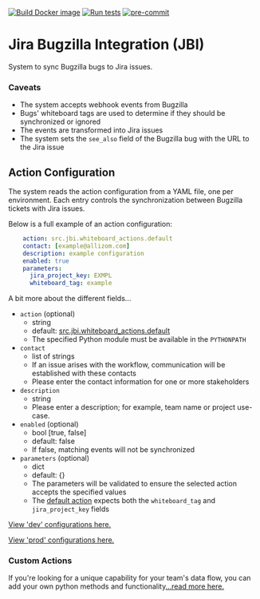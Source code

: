 [![Build Docker image](https://github.com/mozilla/jira-bugzilla-integration/actions/workflows/build-image.yaml/badge.svg)](https://github.com/mozilla/jira-bugzilla-integration/actions/workflows/build-image.yaml)
[![Run tests](https://github.com/mozilla/jira-bugzilla-integration/actions/workflows/test-build.yaml/badge.svg)](https://github.com/mozilla/jira-bugzilla-integration/actions/workflows/test-build.yaml)
[![pre-commit](https://img.shields.io/badge/pre--commit-enabled-brightgreen?logo=pre-commit&logoColor=white)](https://github.com/pre-commit/pre-commit)

# Jira Bugzilla Integration (JBI)
System to sync Bugzilla bugs to Jira issues.

### Caveats
- The system accepts webhook events from Bugzilla
- Bugs' whiteboard tags are used to determine if they should be synchronized or ignored
- The events are transformed into Jira issues
- The system sets the `see_also` field of the Bugzilla bug with the URL to the Jira issue

## Action Configuration
The system reads the action configuration from a YAML file, one per environment. Each entry controls the synchronization between Bugzilla tickets with Jira issues.


Below is a full example of an action configuration:
```yaml
    action: src.jbi.whiteboard_actions.default
    contact: [example@allizom.com]
    description: example configuration
    enabled: true
    parameters:
      jira_project_key: EXMPL
      whiteboard_tag: example
```

A bit more about the different fields...
- `action` (optional)
    - string
    - default: [src.jbi.whiteboard_actions.default](src/jbi/whiteboard_actions/default.py)
    - The specified Python module must be available in the `PYTHONPATH`
- `contact`
    - list of strings
    - If an issue arises with the workflow, communication will be established with these contacts
    - Please enter the contact information for one or more stakeholders
- `description`
    - string
    - Please enter a description; for example, team name or project use-case.
- `enabled` (optional)
    - bool [true, false]
    - default: false
    - If false, matching events will not be synchronized
- `parameters` (optional)
    - dict
    - default: {}
    - The parameters will be validated to ensure the selected action accepts the specified values
    - The [default action](src/jbi/whiteboard_actions/default.py) expects both the `whiteboard_tag` and `jira_project_key` fields



[View 'dev'  configurations here.](config/config.dev.yaml)

[View 'prod' configurations here.](config/config.prod.yaml)


### Custom Actions
If you're looking for a unique capability for your team's data flow, you can add your own python methods and functionality[...read more here.](src/jbi/whiteboard_actions/README.md)
